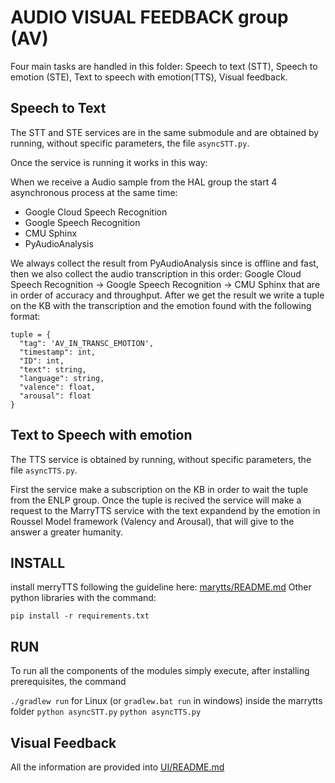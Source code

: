 # AUDIO VISUAL FEEDBACK group (AV)

Four main tasks are handled in this folder: Speech to text (STT), Speech to emotion (STE), Text to speech with emotion(TTS), Visual feedback.


## Speech to Text
The STT and STE services are in the same submodule and are obtained by running, without specific parameters, the file ``asyncSTT.py``.

Once the service is running it works in this way:

When we receive a Audio sample from the HAL group the start 4 asynchronous process at the same time:
* Google Cloud Speech Recognition 
* Google Speech Recognition
* CMU Sphinx
* PyAudioAnalysis

We always collect the result from PyAudioAnalysis since is offline and fast, then we also collect the audio transcription in this order: Google Cloud Speech Recognition ->  Google Speech Recognition ->  CMU Sphinx that are in order of accuracy and throughput. 
After we get the result we write a tuple on the KB with the transcription and the emotion found with the following format:

```
tuple = {
  "tag": 'AV_IN_TRANSC_EMOTION',
  "timestamp": int,
  "ID": int,
  "text": string,
  "language": string,
  "valence": float,
  "arousal": float
}
```

## Text to Speech with emotion

The TTS service is obtained by running, without specific parameters, the file ``asyncTTS.py``. 

First the service make a subscription on the KB in order to wait the tuple from the ENLP group.
Once the tuple is recived the service will make a request to the MarryTTS service with the text expandend by the emotion in Roussel Model framework (Valency and Arousal), that will give to the answer a greater humanity.



## INSTALL
install merryTTS following the guideline here: [marytts/README.md](https://github.com/marytts/marytts/blob/981a536f64e39c1572d7976bf8a8d123724969ce/README.md)
Other python libraries with the command:

`pip install -r requirements.txt`

## RUN
To run all the components of the modules simply execute, after installing prerequisites, the command

`./gradlew run` for Linux (or `gradlew.bat run` in windows) inside the marrytts folder
`python asyncSTT.py`
`python asyncTTS.py`

## Visual Feedback
All the information are provided into [UI/README.md](https://github.com/SmartApplicationUnipi/Smart_ELF/blob/master/SmartApp.AV/UI/README.md)
